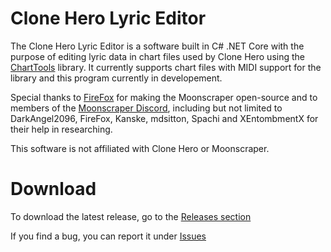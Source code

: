 # Clone Hero Lyric Editor
The Clone Hero Lyric Editor is a software built in C# .NET Core with the purpose of editing lyric data in chart files used by Clone Hero using the [ChartTools](https://github.com/TheBoxyBear/ChartTools) library. It currently supports chart files with MIDI support for the library and this program currently in developement.

Special thanks to [FireFox](https://github.com/FireFox2000000) for making the Moonscraper open-source and to members of the [Moonscraper Discord](https://discord.gg/x3JG3sPv), including but not limited to DarkAngel2096, FireFox, Kanske, mdsitton, Spachi and XEntombmentX for their help in researching.

This software is not affiliated with Clone Hero or Moonscraper.

# Download
To download the latest release, go to the [Releases section](https://github.com/TheBoxyBear/LyricEditor/releases)

If you find a bug, you can report it under [Issues](https://github.com/TheBoxyBear/LyricEditor/issues)
